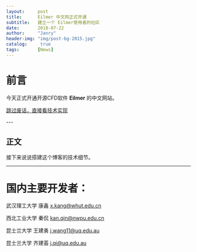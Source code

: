 ```yaml
---
layout:     post
title:      Eilmer 中文网正式开通
subtitle:   建立一个 Eilmer使用者的社区
date:       2018-07-22
author:     "Janry"
header-img: "img/post-bg-2015.jpg"
catalog:     true
tags:       [News]
---
```




# 前言

今天正式开通开源CFD软件 **Eilmer** 的中文网站。

 

[跳过废话，直接看技术实现 ](#build) 



<p id = "build"></p>
---

## 正文

接下来说说搭建这个博客的技术细节。  



---
# 国内主要开发者：

武汉理工大学   康鑫       x.kang@whut.edu.cn

西北工业大学   秦侃       kan.qin@nwpu.edu.cn     
  
昆士兰大学     王建勇     j.wang11@uq.edu.au

昆士兰大学     齐建荟     j.qi@uq.edu.au 

<!--本地调试环境需要 `gem install jekyll`，结果 rubygem 的源居然被墙了……后来手动改成了我大淘宝的镜像源才成功

Theme 的 CSS 是基于 Bootstrap 定制的，看得不爽的地方直接在 Less 里改就好了（平时更习惯 SCSS 些），**不过其实我一直觉得 Bootstrap 在移动端的体验做得相当一般，比我在淘宝参与的团队 CSS 框架差多了……**所以为了体验，也补了不少 CSS 进去

最后就进入了耗时反而最长的**做图、写字**阶段，也算是进入了**写博客**的正轨，因为是类似 Hack Day 的方式去搭这个站的，所以折腾折腾着大半夜就过去了。

第二天考虑中文字体的渲染，fork 了 [Type is Beautiful](http://www.typeisbeautiful.com/) 的 `font` CSS，调整了字号，适配了 Win 的渣渲染，中英文混排效果好多了。
-->
